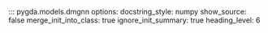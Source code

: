 ::: pygda.models.dmgnn
    options:
      docstring_style: numpy
      show_source: false
      merge_init_into_class: true
      ignore_init_summary: true
      heading_level: 6
